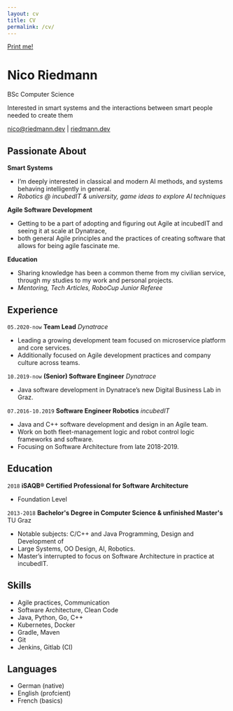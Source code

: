 ```yaml
---
layout: cv
title: CV
permalink: /cv/
---
```

<div class="no-print">
    <a href="javascript:window.print();">Print me!</a>
</div>

# Nico Riedmann

BSc Computer Science

Interested in smart systems and the interactions
between smart people needed to create them

<div id="webaddress">
<a href="mailto:nico@riedmann.dev">nico@riedmann.dev</a>
| <a href="https://riedmann.dev">riedmann.dev</a>
</div>

## Passionate About

<i class="fas fa-lightbulb"></i>  __Smart Systems__
* I’m deeply interested in classical and modern AI methods, and systems behaving intelligently in general.
* _Robotics @ incubedIT & university, game ideas to explore AI techniques_

<i class="fas fa-laptop-code"></i> __Agile Software Development__
* Getting to be a part of adopting and figuring out Agile at incubedIT and seeing it at scale at Dynatrace,
* both general Agile principles and the practices of creating software that allows for being agile fascinate me.

<i class="fas fa-graduation-cap"></i> __Education__
* Sharing knowledge has been a common theme from my civilian service, through my studies to my work and personal projects.
* _Mentoring, Tech Articles, RoboCup Junior Referee_


## Experience

`05.2020-now`
__Team Lead__ _Dynatrace_
* Leading a growing development team focused on microservice platform and core services. 
* Additionally focused on Agile development practices and company culture across teams.

`10.2019-now`
__(Senior) Software Engineer__ _Dynatrace_
* Java software development in Dynatrace’s new Digital Business Lab in Graz.

`07.2016-10.2019`
__Software Engineer Robotics__ _incubedIT_
* Java and C++ software development and design in an Agile team. 
* Work on both fleet-management logic and robot control logic frameworks and software.
* Focusing on Software Architecture from late 2018-2019.

## Education

`2018`
__iSAQB® Certified Professional for Software Architecture__
* Foundation Level

`2013-2018`
__Bachelor's Degree in Computer Science & unfinished Master's__ TU Graz
* Notable subjects: C/C++ and Java Programming, Design and Development of 
* Large Systems, OO Design, AI, Robotics.
* Master’s interrupted to focus on Software Architecture in practice at incubedIT.

## Skills
* Agile practices, Communication
* Software Architecture, Clean Code
* Java, Python, Go, C++
* Kubernetes, Docker
* Gradle, Maven
* Git
* Jenkins, Gitlab (CI)

## Languages

* German (native)
* English (profcient)
* French (basics)